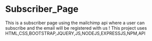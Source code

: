 # Subscriber_Page
This is a subscriber page using the mailchimp api where a user can subscribe and the email will be registered with us !  This project uses HTML,CSS,BOOTSTRAP,JQUERY,JS,NODEJS,EXPRESSJS,NPM,API
